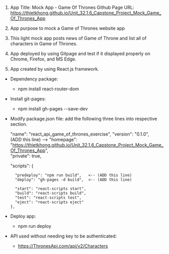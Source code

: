 1. App Title: Mock App - Game Of Thrones
   Github Page URL: https://thietkhong.github.io/Unit_32.1.6_Capstone_Project_Mock_Game_Of_Thrones_App

2. App purpose to mock a Game of Thrones website app

3. This light mock app posts news of Game of Throne and list all of characters in Game of Thrones.

4. App deployed by using Gitpage and test if it displayed properly on Chrome, Firefox, and MS Edge.

5. App created by using React.js framework.

- Dependency package:
  + npm install react-router-dom

- Install git-pages:
  + npm install gh-pages --save-dev

- Modify package.json file: add the following three lines into respective section.
  
    "name": "react_api_game_of_thrones_exercise",
    "version": "0.1.0",  
    (ADD this line) --> "homepage": "https://thietkhong.github.io/Unit_32.1.6_Capstone_Project_Mock_Game_Of_Thrones_App",  
    "private": true,

    "scripts": {
  
        "predeploy": "npm run build",   <-- (ADD this line) 
        "deploy": "gh-pages -d build",  <-- (ADD this line) 

        "start": "react-scripts start",
        "build": "react-scripts build",
        "test": "react-scripts test",
        "eject": "react-scripts eject"
      },

- Deploy app:
  +  npm run deploy

- API used without needing key to be authenticated:
  + https://ThronesApi.com/api/v2/Characters 
